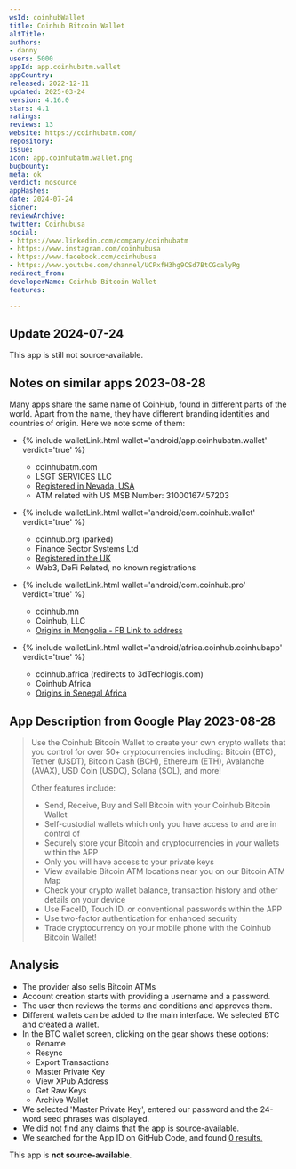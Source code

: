 ```yaml
---
wsId: coinhubWallet
title: Coinhub Bitcoin Wallet
altTitle: 
authors:
- danny
users: 5000
appId: app.coinhubatm.wallet
appCountry: 
released: 2022-12-11
updated: 2025-03-24
version: 4.16.0
stars: 4.1
ratings: 
reviews: 13
website: https://coinhubatm.com/
repository: 
issue: 
icon: app.coinhubatm.wallet.png
bugbounty: 
meta: ok
verdict: nosource
appHashes: 
date: 2024-07-24
signer: 
reviewArchive: 
twitter: Coinhubusa
social:
- https://www.linkedin.com/company/coinhubatm
- https://www.instagram.com/coinhubusa
- https://www.facebook.com/coinhubusa
- https://www.youtube.com/channel/UCPxfH3hg9CSd7BtCGcalyRg
redirect_from: 
developerName: Coinhub Bitcoin Wallet
features: 

---
```


## Update 2024-07-24

This app is still not source-available.

## Notes on similar apps 2023-08-28

Many apps share the same name of CoinHub, found in different parts of the world. Apart from the name, they have different branding identities and countries of origin. Here we note some of them: 

- {% include walletLink.html wallet='android/app.coinhubatm.wallet' verdict='true' %}
  - coinhubatm.com
  - LSGT SERVICES LLC
  - [Registered in Nevada, USA](https://opencorporates.com/companies/us_nv/E0147652019-8)
  - ATM related with US MSB Number: 31000167457203

- {% include walletLink.html wallet='android/com.coinhub.wallet' verdict='true' %}
  - coinhub.org (parked)
  - Finance Sector Systems Ltd
  - [Registered in the UK](https://uk.globaldatabase.com/company/finance-sector-systems-limited)
  - Web3, DeFi Related, no known registrations

- {% include walletLink.html wallet='android/com.coinhub.pro' verdict='true' %}
  - coinhub.mn
  - Coinhub, LLC
  - [Origins in Mongolia - FB Link to address](https://www.facebook.com/Coinhub.Mongolia)

- {% include walletLink.html wallet='android/africa.coinhub.coinhubapp' verdict='true' %}
  - coinhub.africa (redirects to 3dTechlogis.com)
  - Coinhub Africa 
  - [Origins in Senegal Africa](https://web.archive.org/web/20220105175617/http://coinhub.africa/terms)

## App Description from Google Play 2023-08-28

> Use the Coinhub Bitcoin Wallet to create your own crypto wallets that you control for over 50+ cryptocurrencies including: Bitcoin (BTC), Tether (USDT), Bitcoin Cash (BCH), Ethereum (ETH), Avalanche (AVAX), USD Coin (USDC), Solana (SOL), and more!
>
> Other features include:
>
> - Send, Receive, Buy and Sell Bitcoin with your Coinhub Bitcoin Wallet
> - Self-custodial wallets which only you have access to and are in control of
> - Securely store your Bitcoin and cryptocurrencies in your wallets within the APP
> - Only you will have access to your private keys
> - View available Bitcoin ATM locations near you on our Bitcoin ATM Map
> - Check your crypto wallet balance, transaction history and other details on your device
> - Use FaceID, Touch ID, or conventional passwords within the APP
> - Use two-factor authentication for enhanced security
> - Trade cryptocurrency on your mobile phone with the Coinhub Bitcoin Wallet!

## Analysis 

- The provider also sells Bitcoin ATMs
- Account creation starts with providing a username and a password.
- The user then reviews the terms and conditions and approves them.
- Different wallets can be added to the main interface. We selected BTC and created a wallet.
- In the BTC wallet screen, clicking on the gear shows these options:
  - Rename
  - Resync
  - Export Transactions
  - Master Private Key
  - View XPub Address
  - Get Raw Keys
  - Archive Wallet
- We selected 'Master Private Key', entered our password and the 24-word seed phrases was displayed.
- We did not find any claims that the app is source-available. 
- We searched for the App ID on GitHub Code, and found [0 results.](https://github.com/search?q=app.coinhubatm.wallet&type=repositories)

This app is **not source-available**.